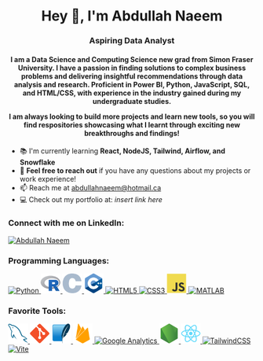 <h1 align = "center">Hey 👋, I'm Abdullah Naeem </h1>
<h3 align = "center"> Aspiring Data Analyst </h3>
<h4 align = "center"> 
<p align = "center">
  I am a Data Science and Computing Science new grad from Simon Fraser University. I have a passion in finding solutions to complex business problems and delivering insightful       recommendations through data analysis and research. Proficient in Power BI, Python, JavaScript, SQL, and HTML/CSS, with experience in the industry gained during my undergraduate studies. </p> 
<p align = "center"> I am always looking to build more projects and learn new tools, so you will find respositories showcasing what I learnt through exciting new breakthroughs and findings! </p>

</h4>

- 📚 I'm currently learning **React, NodeJS, Tailwind, Airflow, and Snowflake**
- 💬 **Feel free to reach out** if you have any questions about my projects or work experience!
- 📫 Reach me at abdullahnaeem@hotmail.ca
- 💻 Check out my portfolio at: *insert link here*

<h3 align="left"> Connect with me on LinkedIn: </h3>
<p align = "left">
  <a href="https://www.linkedin.com/in/naeemabdullah2002/" target="_blank">
    <img src="https://raw.githubusercontent.com/rahuldkjain/github-profile-readme-generator/master/src/images/icons/Social/linked-in-alt.svg" alt="Abdullah Naeem" height="30" width="30" /> </a>
  
</p>


<h3 align = "left">Programming Languages:</h3>
<p align = "left">
  <a href="https://www.python.org/" target="_blank" rel="noreferrer"> <img src="https://raw.githubusercontent.com/danielcranney/readme-generator/main/public/icons/skills/python-colored.svg" alt = "Python" height = "40" width = "40" /> </a>
  <a href = "https://www.r-project.org" target="_blank" rel="noreferrer"> <img src="https://raw.githubusercontent.com/devicons/devicon/master/icons/r/r-original.svg" alt="R" width="40" height="40" />
 </a>
 <a href = "https://www.w3schools.com/c/" target="_blank" rel="noreferrer"> <img src="https://raw.githubusercontent.com/devicons/devicon/master/icons/c/c-original.svg" alt="C" width="40" height="40" />
 </a>
 <a href = "https://www.w3schools.com/cpp/" target="_blank" rel="noreferrer"> <img src="https://raw.githubusercontent.com/devicons/devicon/master/icons/cplusplus/cplusplus-original.svg" alt="C++" width="40" height="40" />
 </a>
<a href = "https://html.spec.whatwg.org/multipage/" target="_blank" rel="noreferrer"> <img src="https://upload.wikimedia.org/wikipedia/commons/6/61/HTML5_logo_and_wordmark.svg" alt="HTML5" width="40" height="40" />
 </a>
<a href = "https://www.w3schools.com/css/" target="_blank" rel="noreferrer"> <img src="https://upload.wikimedia.org/wikipedia/commons/d/d5/CSS3_logo_and_wordmark.svg" alt="CSS3" width="40" height="40" />
 </a>
<a href = "https://developer.mozilla.org/en-US/docs/Web/JavaScript" target="_blank" rel="noreferrer"> <img src="https://raw.githubusercontent.com/devicons/devicon/master/icons/javascript/javascript-original.svg" alt="JavaScript" width="40" height="40" />
 </a>
<a href = "https://www.mathworks.com" target="_blank" rel="noreferrer"> <img src="https://upload.wikimedia.org/wikipedia/commons/2/21/Matlab_Logo.png" alt="MATLAB" width="40" height="40" />
 </a>
</p>

<h3 align = "left">Favorite Tools:</h3>
<p align = "left">
<a href = "https://www.mysql.com" target="_blank" rel="noreferrer"> <img src="https://raw.githubusercontent.com/devicons/devicon/master/icons/mysql/mysql-original.svg" alt="MySQL" width="40" height="40" />
 </a>
<a href = "https://git-scm.com" target="_blank" rel="noreferrer"> <img src="https://raw.githubusercontent.com/devicons/devicon/master/icons/git/git-original.svg" alt="Git" width="40" height="40" />
 </a>
<a href = "https://www.sqlite.org/docs.html" target="_blank" rel="noreferrer"> <img src="https://raw.githubusercontent.com/devicons/devicon/master/icons/sqlite/sqlite-original.svg" alt="SQLite" width="40" height="40" />
 </a>
<a href = "https://firebase.google.com" target="_blank" rel="noreferrer"> <img src="https://raw.githubusercontent.com/devicons/devicon/master/icons/firebase/firebase-plain.svg" alt="Firebase" width="40" height="40" />
 </a>
<a href = "https://developers.google.com/analytics" target="_blank" rel="noreferrer"> <img src="https://www.gstatic.com/analytics-suite/header/suite/v2/ic_analytics.svg" alt="Google Analytics" width="40" height="40" />
 </a>
<a href = "https://nodejs.org/en/" target="_blank" rel="noreferrer"> <img src="https://raw.githubusercontent.com/devicons/devicon/master/icons/nodejs/nodejs-original.svg" alt="Node.js" width="40" height="40" />
 </a>
 <a href = "https://react.dev" target="_blank" rel="noreferrer"> <img src="https://raw.githubusercontent.com/devicons/devicon/master/icons/react/react-original.svg" alt="React.js" width="40" height="40" />
 </a>
 <a href = "https://tailwindcss.com" target="_blank" rel="noreferrer"> <img src="https://www.vectorlogo.zone/logos/tailwindcss/tailwindcss-icon.svg" alt="TailwindCSS" width="40" height="40"/>
 </a>
<a href = "https://vite.dev" target="_blank" rel="noreferrer"> <img src="https://vitejs.dev/logo.svg" alt="Vite" width="40" height="40" />
</a>
 
</p>





